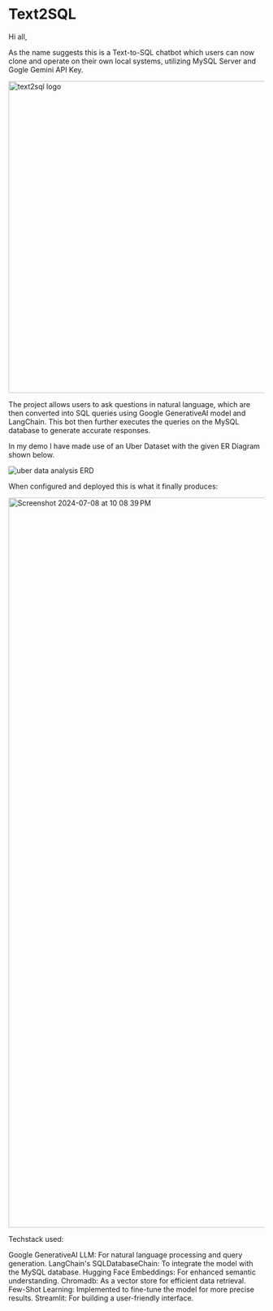 # Text2SQL
Hi all, 

As the name suggests this is a Text-to-SQL chatbot which users can now clone and operate on their own local systems, utilizing MySQL Server and Gogle Gemini API Key.

   <img width="614" align = "center" alt="text2sql logo" src="https://github.com/karantha-kur/Text2SQL/assets/80699988/01ab0d4a-e3c5-45d5-bbdd-4516b2b80f9b">


The project allows users to ask questions in natural language, which are then converted into SQL queries using Google GenerativeAI model and LangChain. 
This bot then further executes the queries on the MySQL database to generate accurate responses.

In my demo I have made use of an Uber Dataset with the given ER Diagram shown below.

![uber data analysis ERD](https://github.com/karantha-kur/Text2SQL/assets/80699988/f07ed9fc-78f9-4ed8-90be-9bf20190b90c)


When configured and deployed this is what it finally produces:

<img width="1437" alt="Screenshot 2024-07-08 at 10 08 39 PM" src="https://github.com/karantha-kur/Text2SQL/assets/80699988/3ff13506-632f-4d1d-8551-1dc0ead4a1f7">

Techstack used:

Google GenerativeAI LLM: For natural language processing and query generation.
LangChain's SQLDatabaseChain: To integrate the model with the MySQL database.
Hugging Face Embeddings: For enhanced semantic understanding.
Chromadb: As a vector store for efficient data retrieval.
Few-Shot Learning: Implemented to fine-tune the model for more precise results.
Streamlit: For building a user-friendly interface.
